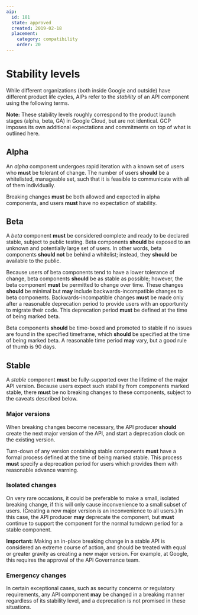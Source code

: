 ```yaml
---
aip:
  id: 181
  state: approved
  created: 2019-02-18
  placement:
    category: compatibility
    order: 20
---
```


# Stability levels

While different organizations (both inside Google and outside) have different
product life cycles, AIPs refer to the _stability_ of an API component using
the following terms.

**Note:** These stability levels roughly correspond to the product launch
stages (alpha, beta, GA) in Google Cloud, but are not identical. GCP imposes
its own additional expectations and commitments on top of what is outlined
here.

## Alpha

An _alpha_ component undergoes rapid iteration with a known set of users who
**must** be tolerant of change. The number of users **should** be a
whitelisted, manageable set, such that it is feasible to communicate with all
of them individually.

Breaking changes **must** be both allowed and expected in alpha components, and
users **must** have no expectation of stability.

## Beta

A _beta_ component **must** be considered complete and ready to be declared
stable, subject to public testing. Beta components **should** be exposed to an
unknown and potentially large set of users. In other words, beta components
**should not** be behind a whitelist; instead, they **should** be available to
the public.

Because users of beta components tend to have a lower tolerance of change, beta
components **should** be as stable as possible; however, the beta component
**must** be permitted to change over time. These changes **should** be minimal
but **may** include backwards-incompatible changes to beta components.
Backwards-incompatible changes **must** be made only after a reasonable
deprecation period to provide users with an opportunity to migrate their code.
This deprecation period **must** be defined at the time of being marked beta.

Beta components **should** be time-boxed and promoted to stable if no issues
are found in the specified timeframe, which **should** be specified at the time
of being marked beta. A reasonable time period **may** vary, but a good rule of
thumb is 90 days.

## Stable

A _stable_ component **must** be fully-supported over the lifetime of the major
API version. Because users expect such stability from components marked stable,
there **must** be no breaking changes to these components, subject to the
caveats described below.

### Major versions

When breaking changes become necessary, the API producer **should** create the
next major version of the API, and start a deprecation clock on the existing
version.

Turn-down of any version containing stable components **must** have a formal
process defined at the time of being marked stable. This process **must**
specify a deprecation period for users which provides them with reasonable
advance warning.

### Isolated changes

On very rare occasions, it could be preferable to make a small, isolated
breaking change, if this will only cause inconvenience to a small subset of
users. (Creating a new major version is an inconvenience to all users.) In this
case, the API producer **may** deprecate the component, but **must** continue
to support the component for the normal turndown period for a stable component.

**Important:** Making an in-place breaking change in a stable API is considered
an extreme course of action, and should be treated with equal or greater
gravity as creating a new major version. For example, at Google, this requires
the approval of the API Governance team.

### Emergency changes

In certain exceptional cases, such as security concerns or regulatory
requirements, any API component **may** be changed in a breaking manner
regardless of its stability level, and a deprecation is not promised in these
situations.
